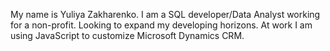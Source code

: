 
My name is Yuliya Zakharenko. 
I am a SQL developer/Data Analyst working for a non-profit. 
Looking to expand my developing horizons.
At work I am using JavaScript to customize Microsoft Dynamics CRM. 
